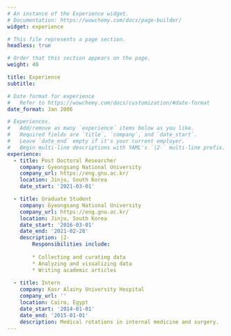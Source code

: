 ```yaml
---
# An instance of the Experience widget.
# Documentation: https://wowchemy.com/docs/page-builder/
widget: experience

# This file represents a page section.
headless: true

# Order that this section appears on the page.
weight: 40

title: Experience
subtitle:

# Date format for experience
#   Refer to https://wowchemy.com/docs/customization/#date-format
date_format: Jan 2006

# Experiences.
#   Add/remove as many `experience` items below as you like.
#   Required fields are `title`, `company`, and `date_start`.
#   Leave `date_end` empty if it's your current employer.
#   Begin multi-line descriptions with YAML's `|2-` multi-line prefix.
experience:
  - title: Post Doctoral Researcher
    company: Gyeongsang National University
    company_url: https://eng.gnu.ac.kr/
    location: Jinju, South Korea
    date_start: '2021-03-01'

  - title: Graduate Student
    company: Gyeongsang National University
    company_url: https://eng.gnu.ac.kr/
    location: Jinju, South Korea
    date_start: '2016-03-01'
    date_end: '2021-02-28'
    description: |2-
        Responsibilities include:
        
        * Collecting and curating data
        * Analyzing and visualizing data
        * Writing academic articles
        
  - title: Intern
    company: Kasr Alainy University Hospital
    company_url: ''
    location: Cairo, Egypt
    date_start: '2014-01-01'
    date_end: '2015-01-01'
    description: Medical rotations in internal medicine and surgery.
---
```

